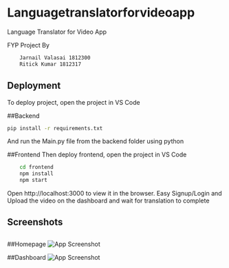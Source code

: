 # Languagetranslatorforvideoapp
Language Translator for Video App

FYP Project By
```bash
    Jarnail Valasai 1812300
    Ritick Kumar 1812317
```



## Deployment

To deploy project, open the project in VS Code

##Backend
```bash
pip install -r requirements.txt
```

And run the Main.py file from the backend folder using python

##Frontend
Then deploy frontend, open the project in VS Code

```bash
    cd frontend
    npm install
    npm start
```
Open http://localhost:3000 to view it in the browser.
Easy Signup/Login and Upload the video on the dashboard and wait for translation to complete


## Screenshots
##
##Homepage
![App Screenshot](https://i.ibb.co/drfk59Y/Screenshot-2022-09-26-at-9-25-07-AM.png)



##Dashboard
![App Screenshot](https://i.ibb.co/r0dFy55/Whats-App-Image-2022-09-26-at-9-20-14-AM.jpg)

